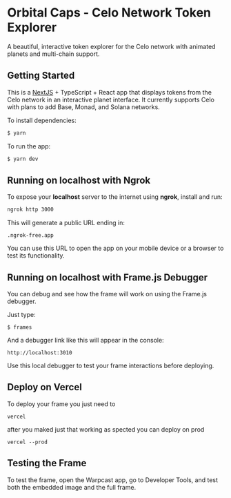 # Orbital Caps - Celo Network Token Explorer

A beautiful, interactive token explorer for the Celo network with animated planets and multi-chain support.

## Getting Started

This is a [NextJS](https://nextjs.org/) + TypeScript + React app that displays tokens from the Celo network in an interactive planet interface. It currently supports Celo with plans to add Base, Monad, and Solana networks.

To install dependencies:

```bash
$ yarn
```

To run the app:

```bash
$ yarn dev
```

## Running on localhost with Ngrok

To expose your **localhost** server to the internet using **ngrok**, install and run:

```bash
ngrok http 3000
```
This will generate a public URL ending in:

```
.ngrok-free.app
```

You can use this URL to open the app on your mobile device or a browser to test its functionality.

## Running on localhost with Frame.js Debugger

You can debug and see how the frame will work on using the Frame.js debugger.

Just type:

```
$ frames
```

And a debugger link like this will appear in the console:
```
http://localhost:3010
```

Use this local debugger to test your frame interactions before deploying.

## Deploy on Vercel

To deploy your frame you just need to 

````
vercel
````

after you maked just that working as spected you can deploy on prod

```
vercel --prod
```

## Testing the Frame

To test the frame, open the Warpcast app, go to Developer Tools, and test both the embedded image and the full frame.



